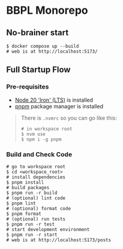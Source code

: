 # BBPL Monorepo

## No-brainer start

```shell
$ docker compose up --build
# web is at http://localhost:5173/
```

## Full Startup Flow

### Pre-requisites

- [Node 20 'Iron' (LTS)](https://nodejs.org/en/download) is installed
- [pnpm](https://pnpm.io/) package manager is installed

> There is `.nvmrc` so you can go like this:
>
> ```shell
> # in workspace root
> $ nvm use
> $ npm i -g pnpm
> ```

### Build and Check Code

```shell
# go to workspace root
$ cd <workspace_root>
# install dependencies
$ pnpm install
# build packages
$ pnpm run -r build
# (optional) lint code
$ pnpm lint
# (optional) format code
$ pnpm format
# (optional) run tests
$ pnpm run -r test
# start development environment
$ pnpm run -r start
# web is at http://localhost:5173/posts
```
